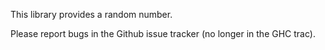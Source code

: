 This library provides a random number.

Please report bugs in the Github issue tracker (no longer in the GHC trac).
